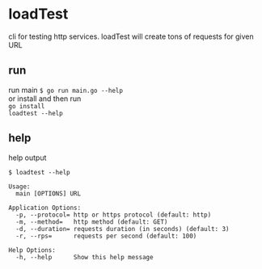 # loadTest
cli for testing http services. loadTest will create tons of requests for given URL

## run
run main `$ go run main.go --help`  
or install and then run  
`go install`  
`loadtest --help`  

## help
help output
```
$ loadtest --help

Usage:
  main [OPTIONS] URL

Application Options:
  -p, --protocol= http or https protocol (default: http)
  -m, --method=   http method (default: GET)
  -d, --duration= requests duration (in seconds) (default: 3)
  -r, --rps=      requests per second (default: 100)

Help Options:
  -h, --help      Show this help message
```
